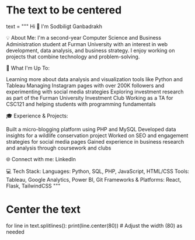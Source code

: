# The text to be centered
text = """
Hi 👋 I'm Sodbiligt Ganbadrakh

💡 About Me:
I'm a second-year Computer Science and Business Administration student at Furman University with an interest in web development, data analysis, and business strategy. I enjoy working on projects that combine technology and problem-solving.

🚀 What I'm Up To:

Learning more about data analysis and visualization tools like Python and Tableau
Managing Instagram pages with over 200K followers and experimenting with social media strategies
Exploring investment research as part of the Furman University Investment Club
Working as a TA for CSC121 and helping students with programming fundamentals

🎓 Experience & Projects:

Built a micro-blogging platform using PHP and MySQL
Developed data insights for a wildlife conservation project
Worked on SEO and engagement strategies for social media pages
Gained experience in business research and analysis through coursework and clubs

🌐 Connect with me:
LinkedIn

💻 Tech Stack:
Languages: Python, SQL, PHP, JavaScript, HTML/CSS
Tools: Tableau, Google Analytics, Power BI, Git
Frameworks & Platforms: React, Flask, TailwindCSS
"""

# Center the text
for line in text.splitlines():
    print(line.center(80))  # Adjust the width (80) as needed
